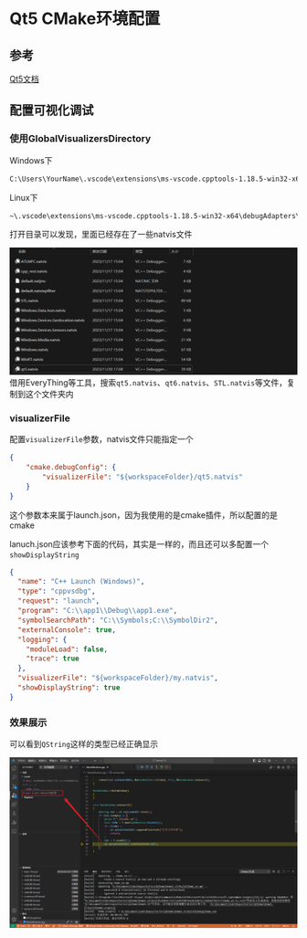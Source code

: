 # Qt5 CMake环境配置





## 参考

[Qt5文档](https://doc.qt.io/qt-5/cmake-manual.html)


## 配置可视化调试


### 使用GlobalVisualizersDirectory



Windows下

```txt
C:\Users\YourName\.vscode\extensions\ms-vscode.cpptools-1.18.5-win32-x64\debugAdapters\vsdbg\bin\Visualizers\
```

Linux下

```txt
~\.vscode\extensions\ms-vscode.cpptools-1.18.5-win32-x64\debugAdapters\vsdbg\bin\Visualizers\
```

打开目录可以发现，里面已经存在了一些natvis文件

![natvis](img/01.png)
借用EveryThing等工具，搜索`qt5.natvis`、`qt6.natvis`、`STL.natvis`等文件，复制到这个文件夹内

### visualizerFile

配置`visualizerFile`参数，natvis文件只能指定一个

```json
{
    "cmake.debugConfig": {
        "visualizerFile": "${workspaceFolder}/qt5.natvis"
    }
}
```

这个参数本来属于launch.json，因为我使用的是cmake插件，所以配置的是cmake

lanuch.json应该参考下面的代码，其实是一样的，而且还可以多配置一个`showDisplayString`

```json
{
  "name": "C++ Launch (Windows)",
  "type": "cppvsdbg",
  "request": "launch",
  "program": "C:\\app1\\Debug\\app1.exe",
  "symbolSearchPath": "C:\\Symbols;C:\\SymbolDir2",
  "externalConsole": true,
  "logging": {
    "moduleLoad": false,
    "trace": true
  },
  "visualizerFile": "${workspaceFolder}/my.natvis",
  "showDisplayString": true
}

```

### 效果展示

可以看到`QString`这样的类型已经正确显示

![QString](img/02.png)


